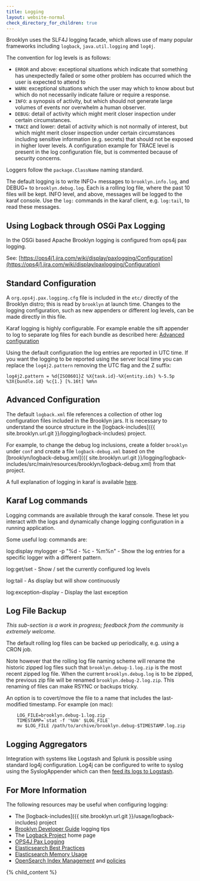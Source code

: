 ```yaml
---
title: Logging
layout: website-normal
check_directory_for_children: true
---
```


Brooklyn uses the SLF4J logging facade, which allows use of many popular frameworks including `logback`,
`java.util.logging` and `log4j`.

The convention for log levels is as follows:

* `ERROR` and above:  exceptional situations which indicate that something has unexpectedly failed or
  some other problem has occurred which the user is expected to attend to
* `WARN`:  exceptional situations which the user may which to know about but which do not necessarily indicate failure or require a response.
* `INFO`:  a synopsis of activity, but which should not generate large volumes of events nor overwhelm a human observer.
* `DEBUG`:  detail of activity which might merit closer inspection under certain circumstances.
* `TRACE` and lower: detail of activity which is not normally of interest, but which might merit closer inspection under certain circumstances including sensitive information (e.g. secrets) that should not be exposed in higher lover levels. A configuration example for TRACE level is present in the log configuration file, but is commented because of security concerns.

Loggers follow the ``package.ClassName`` naming standard.

The default logging is to write INFO+ messages to `brooklyn.info.log`,
and DEBUG+ to `brooklyn.debug.log`. Each is a rolling log file,
where the past 10 files will be kept. INFO level, and above, messages
will be logged to the karaf console. Use the `log:` commands in the
karaf client, e.g. `log:tail`, to read these messages.


## Using Logback through OSGi Pax Logging

In the OSGi based Apache Brooklyn logging is configured from ops4j pax logging.

See: [https://ops4j1.jira.com/wiki/display/paxlogging/Configuration](https://ops4j1.jira.com/wiki/display/paxlogging/Configuration)

## Standard Configuration

A `org.ops4j.pax.logging.cfg` file is included in the `etc/` directly of the Brooklyn distro;
this is read by `brooklyn` at launch time. Changes to the logging configuration,
such as new appenders or different log levels, can be made directly in this file.

Karaf logging is highly configurable. For example enable the sift appender to log to separate log files for
each bundle as described here: [Advanced configuration](https://karaf.apache.org/manual/latest/#_advanced_configuration)

Using the default configuration the log entries are reported in UTC time. If you want the logging to be reported using the server local time you can replace the `log4j2.pattern` removing the UTC flag and the Z suffix:
```properties
log4j2.pattern = %d{ISO8601}Z %X{task.id}-%X{entity.ids} %-5.5p %3X{bundle.id} %c{1.} [%.16t] %m%n
```

## Advanced Configuration

The default `logback.xml` file references a collection of other log configuration files
included in the Brooklyn jars. It is necessary to understand the source structure
in the [logback-includes]({{ site.brooklyn.url.git }}/logging/logback-includes) project.

For example, to change the debug log inclusions, create a folder `brooklyn` under `conf`
and create a file `logback-debug.xml` based on the
[brooklyn/logback-debug.xml]({{ site.brooklyn.url.git }}/logging/logback-includes/src/main/resources/brooklyn/logback-debug.xml)
from that project.

A full explanation of logging in karaf is available [here](https://karaf.apache.org/manual/latest/#_log).

## Karaf Log commands

Logging commands are available through the karaf console.  These let you interact with the logs and dynamically change
logging configuration in a running application.

Some useful log: commands are:

log:display mylogger -p "%d - %c - %m%n"    - Show the log entries for a specific logger with a different pattern.

log:get/set                                 - Show / set the currently configured log levels

log:tail                                    - As display but will show continuously

log:exception-display                       - Display the last exception

## Log File Backup

*This sub-section is a work in progress; feedback from the community is extremely welcome.*

The default rolling log files can be backed up periodically, e.g. using a CRON job.

Note however that the rolling log file naming scheme will rename the historic zipped log files
such that `brooklyn.debug-1.log.zip` is the most recent zipped log file. When the current
`brooklyn.debug.log` is to be zipped, the previous zip file will be renamed
`brooklyn.debug-2.log.zip`. This renaming of files can make RSYNC or backups tricky.

An option is to covert/move the file to a name that includes the last-modified timestamp.
For example (on mac):

```shell
    LOG_FILE=brooklyn.debug-1.log.zip
    TIMESTAMP=`stat -f '%Um' $LOG_FILE`
    mv $LOG_FILE /path/to/archive/brooklyn.debug-$TIMESTAMP.log.zip
```

## Logging Aggregators

Integration with systems like Logstash and Splunk is possible using standard log4j configuration.
Log4j can be configured to write to syslog using the SyslogAppender
which can then [feed its logs to Logstash](http://www.logstash.net/docs/1.4.2/inputs/syslog).

## For More Information

The following resources may be useful when configuring logging:

* The [logback-includes]({{ site.brooklyn.url.git }}/usage/logback-includes) project
* [Brooklyn Developer Guide](/guide/dev/tips/logging/) logging tips
* The [Logback Project](http://logback.qos.ch/) home page
* [OPS4J Pax Logging](https://ops4j1.jira.com/wiki/display/paxlogging/Configuration)
* [Elasticsearch Best Practices](https://www.elastic.co/guide/en/elasticsearch/reference/7.x/best_practices.html)
* [Elasticsearch Memory Usage](https://www.elastic.co/blog/significantly-decrease-your-elasticsearch-heap-memory-usage)
* [OpenSearch Index Management](https://opensearch.org/docs/im-plugin/ism/index/) and [policies](https://opensearch.org/docs/im-plugin/ism/policies/)

{% child_content %}